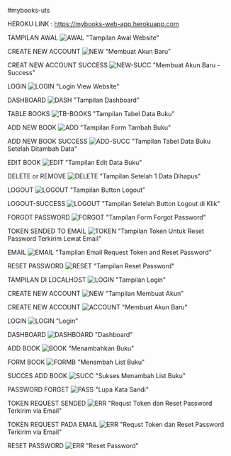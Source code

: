 ﻿#mybooks-uts

HEROKU LINK : https://mybooks-web-app.herokuapp.com

TAMPILAN AWAL
![AWAL](img/0.png) "Tampilan Awal Website"

CREATE NEW ACCOUNT
![NEW](img/1.png) "Membuat Akun Baru"

CREAT NEW ACCOUNT SUCCESS
![NEW-SUCC](img/1.1.png) "Membuat Akun Baru - Success"

LOGIN
![LOGIN](img/2.png) "Login View Website"

DASHBOARD
![DASH](img/3.png) "Tampilan Dashboard"

TABLE BOOKS
![TB-BOOKS](img/4.png) "Tampilan Tabel Data Buku"


ADD NEW BOOK
![ADD](img/5.png) "Tampilan Form Tambah Buku"

ADD NEW BOOK SUCCESS
![ADD-SUCC](img/6.png) "Tampilan Tabel Data Buku Setelah Ditambah Data"

EDIT BOOK
![EDIT](img/7.png) "Tampilan Edit Data Buku"

DELETE or REMOVE
![DELETE](img/8.png) "Tampilan Setelah 1 Data Dihapus"

LOGOUT
![LOGOUT](img/9.1.png) "Tampilan Button Logout"

LOGOUT-SUCCESS
![LOGOUT](img/9.png) "Tampilan Setelah Button Logout di Klik"

FORGOT PASSWORD
![FORGOT](img/10.png) "Tampilan Form Forgot Password"

TOKEN SENDED TO EMAIL
![TOKEN](img/10.1.png) "Tampilan Token Untuk Reset Password Terkirim Lewat Email"

EMAIL
![EMAIL](img/11.png) "Tampilan Email Request Token and Reset Password"

RESET PASSWORD
![RESET](img/12.png) "Tampilan Reset Password"

TAMPILAN DI LOCALHOST
![LOGIN](img/20.png) "Tampilan Login"

CREATE NEW ACCOUNT
![NEW](img/21.png) "Tampilan Membuat Akun"

CREATE NEW ACCOUNT 
![ACCOUNT](img/22.png) "Membuat Akun Baru"

LOGIN
![LOGIN](img/23.png) "Login"

DASHBOARD
![DASHBOARD](img/24.png) "Dashboard"

ADD BOOK
![BOOK](img/25.png) "Menambahkan Buku"

FORM BOOK
![FORMB](img/26.png) "Menambah List Buku"

SUCCES ADD BOOK
![SUCC](img/27.png) "Sukses Menambah List Buku"

PASSWORD FORGET
![PASS](img/28.png) "Lupa Kata Sandi"

TOKEN REQUEST SENDED
![ERR](img/29.png) "Requst Token dan Reset Password Terkirim via Email"

TOKEN REQUEST PADA EMAIL
![ERR](img/30.png) "Requst Token dan Reset Password Terkirim via Email"

RESET PASSWORD
![ERR](img/31.png) "Reset Password"
